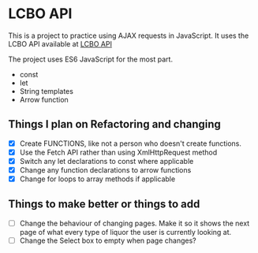 # LCBO API

This is a project to practice using AJAX requests in JavaScript. It uses the LCBO API available at [LCBO API](https://lcboapi.com)

The project uses ES6 JavaScript for the most part.
- const
- let
- String templates
- Arrow function

## Things I plan on Refactoring and changing

- [x] Create FUNCTIONS, like not a person who doesn't create functions.
- [x] Use the Fetch API rather than using XmlHttpRequest method
- [x] Switch any let declarations to const where applicable
- [x] Change any function declarations to arrow functions
- [x] Change for loops to array methods if applicable

## Things to make better or things to add
- [ ] Change the behaviour of changing pages. Make it so it shows the next page of what every type of liquor the user is currently looking at.
- [ ] Change the Select box to empty when page changes?
